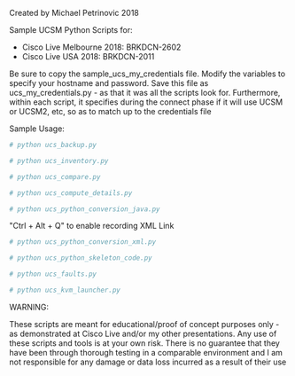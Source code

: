 Created by Michael Petrinovic 2018

Sample UCSM Python Scripts for:
* Cisco Live Melbourne 2018: BRKDCN-2602
* Cisco Live USA 2018: BRKDCN-2011

Be sure to copy the sample_ucs_my_credentials file. Modify the variables to specify your hostname and password. Save this file as ucs_my_credentials.py - as that it was all the scripts look for. Furthermore, within each script, it specifies during the connect phase if it will use UCSM or UCSM2, etc, so as to match up to the credentials file

Sample Usage:

```YAML
# python ucs_backup.py

# python ucs_inventory.py

# python ucs_compare.py

# python ucs_compute_details.py

# python ucs_python_conversion_java.py
```

"Ctrl + Alt + Q" to enable recording XML Link
```YAML
# python ucs_python_conversion_xml.py

# python ucs_python_skeleton_code.py

# python ucs_faults.py

# python ucs_kvm_launcher.py
```


WARNING:

These scripts are meant for educational/proof of concept purposes only - as demonstrated at Cisco Live and/or my other presentations. Any use of these scripts and tools is at your own risk. There is no guarantee that they have been through thorough testing in a comparable environment and I am not responsible for any damage or data loss incurred as a result of their use

